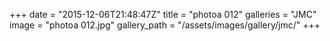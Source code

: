 +++
date = "2015-12-06T21:48:47Z"
title = "photoa 012"
galleries = "JMC"
image = "photoa 012.jpg"
gallery_path = "/assets/images/gallery/jmc/"
+++
